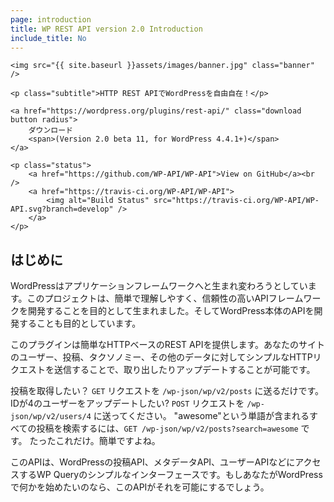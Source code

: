 ```yaml
---
page: introduction
title: WP REST API version 2.0 Introduction
include_title: No
---
```


<div class="hero">

	<img src="{{ site.baseurl }}assets/images/banner.jpg" class="banner" />

	<p class="subtitle">HTTP REST APIでWordPressを自由自在！</p>

	<a href="https://wordpress.org/plugins/rest-api/" class="download button radius">
		ダウンロード
		<span>(Version 2.0 beta 11, for WordPress 4.4.1+)</span>
	</a>

	<p class="status">
		<a href="https://github.com/WP-API/WP-API">View on GitHub</a><br />
		<a href="https://travis-ci.org/WP-API/WP-API">
			<img alt="Build Status" src="https://travis-ci.org/WP-API/WP-API.svg?branch=develop" />
		</a>
	</p>

</div>

はじめに
-----

WordPressはアプリケーションフレームワークへと生まれ変わろうとしています。このプロジェクトは、簡単で理解しやすく、信頼性の高いAPIフレームワークを開発することを目的として生まれました。そしてWordPress本体のAPIを開発することも目的としています。

このプラグインは簡単なHTTPベースのREST APIを提供します。あなたのサイトのユーザー、投稿、タクソノミー、その他のデータに対してシンプルなHTTPリクエストを送信することで、取り出したりアップデートすることが可能です。

投稿を取得したい？ `GET` リクエストを `/wp-json/wp/v2/posts` に送るだけです。 IDが4のユーザーをアップデートしたい? `POST` リクエストを `/wp-json/wp/v2/users/4` に送ってください。 "awesome"という単語が含まれるすべての投稿を検索するには、`GET /wp-json/wp/v2/posts?search=awesome` です。 たったこれだけ。簡単ですよね。

このAPIは、WordPressの投稿API、メタデータAPI、ユーザーAPIなどにアクセスするWP Queryのシンプルなインターフェースです。もしあなたがWordPressで何かを始めたいのなら、このAPIがそれを可能にするでしょう。
